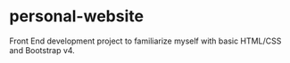 # personal-website
Front End development project to familiarize myself with basic HTML/CSS and Bootstrap v4. 
